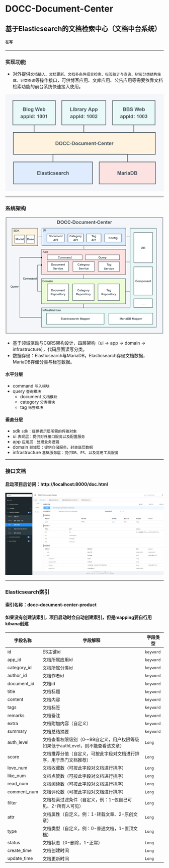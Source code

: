 # DOCC-Document-Center
## 基于Elasticsearch的文档检索中心（文档中台系统）
#### `在写`

***

### 实现功能
* 对外提供`文档插入、文档更新、文档多条件组合检索、标签统计与查询、树形分类结构生成、分类查询`等操作接口，可供博客应用、文库应用、公告应用等需要依靠文档检索功能的前台系统快速接入使用。

![ddd](./img/ddoc.PNG)

***
### 系统架构

![ddd](./img/ddd.PNG)

* 基于领域驱动与CQRS架构设计，四层架构（ui -> app -> domain -> infrastructure），代码层面读写分类。
* 数据存储：Elasticsearch与MariaDB，Elasticsearch存储文档数据，MariaDB存储分类与标签数据。

#### 水平分层
* command `写入模块`
* query `查询模块`
  * document `文档模块`
  * category `分类模块`
  * tag `标签模块`

#### 垂直分层
* sdk `sdk：提供表示层所需的传输对象`
* ui `表现层：提供对外接口服务以及配置服务`
* app `应用层：处理业务逻辑`
* domain `领域层：提供仓储服务，封装底层数据`
* infrastructure `基础服务层：提供DB、ES、以及常用工具服务`

***

### 接口文档
#### 启动项目后访问：http://localhost:8000/doc.html

![ddd](./img/swagger.PNG)

***

### Elasticsearch索引
#### 索引名称：docc-document-center-product
#### 如果没有创建该索引，项目启动时会自动创建索引，但是mapping要自行用kibana创建

| 字段名称        | 字段解释                                           | 字段类型      |
|-------------|------------------------------------------------|-----------|
| id          | ES主键id                                         | `keyword` |
| app_id      | 文档所属应用id                                       | `keyword` |
| category_id | 文档所属分类id                                       | `keyword` |
| author_id   | 文档作者id                                         | `keyword` |
| document_id | 文档id                                           | `keyword` |
| title       | 文档标题                                           | `keyword` |
| content     | 文档内容                                           | `keyword` |
| tags        | 文档标签                                           | `keyword` |
| remarks     | 文档备注                                           | `keyword` |
| extra       | 文档附加内容（自定义）                                    | `keyword` |
| summary     | 文档总结摘要                                         | `keyword` |
| auth_level  | 文档查看权限级别（0～99自定义，用户权限等级如果低于authLevel，则不能查看该文章） | `Long`    |
| score       | 文档推荐分值（自定义，可按此字段对文档进行排序，用于热门文档推荐）`             | `Long`    |
| love_num    | 文档收藏数（可按此字段对文档进行排序）                            | `Long`    |
| like_num    | 文档点赞数（可按此字段对文档进行排序）                            | `Long`    |
| read_num    | 文档阅读数（可按此字段对文档进行排序）                            | `Long`    |
| comment_num | 文档评论数（可按此字段对文档进行排序）                            | `Long`    |
| filter      | 文档检索过滤条件（自定义，例：1-仅自己可见、2-所有人可见）                | `Long`    |
| attr        | 文档属性（自定义，例：1-转载文章、2-原创文章）                      | `Long`    |
| type        | 文档类型（自定义，例：0-普通文档，1-置顶文档）                      | `Long`    |
| status      | 文档状态（0-删除，1-正常）                                | `Long`    |
| create_time | 文档创建时间                                         | `Long`    |
| update_time | 文档更新时间                                         | `Long`    |

